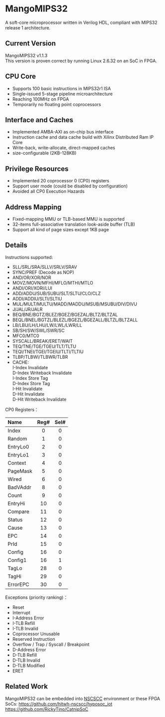 # MangoMIPS32
A soft-core microprocessor written in Verilog HDL, compliant with MIPS32 release 1 architecture.

## Current Version
MangoMIPS32 v1.1.3  
This version is proven correct by running Linux 2.6.32 on an SoC in FPGA.

## CPU Core 
- Supports 100 basic instructions in MIPS32r1 ISA
- Single-issued 5-stage pipeline microarchitecture
- Reaching 100MHz on FPGA
- Temporarily no floating point coprocessors

## Interface and Caches
- Implemented AMBA-AXI as on-chip bus interface
- Instruction cache and data cache build with Xilinx Distributed Ram IP Core
- Write-back, write-allocate, direct-mapped caches
- size-configurable (2KB-128KB)

## Privilege Resources
- Implemented 20 coprocessor 0 (CP0) registers
- Support user mode (could be disabled by configuration)
- Avoided all CP0 Execution Hazards

## Address Mapping
- Fixed-mapping MMU or TLB-based MMU is supported
- 32-items full-associative translation look-aside buffer (TLB)
- Support all kind of page sizes except 1KB page

## Details
Instructions supported:
- SLL/SRL/SRA/SLLV/SRLV/SRAV
- SYNC/PREF (Decode as NOP)
- AND/OR/XOR/NOR
- MOVZ/MOVN/MFHI/MFLO/MTHI/MTLO
- ANDI/ORI/XORI/LUI
- ADD/ADDU/SUB/SUBU/SLT/SLTU/CLO/CLZ
- ADDI/ADDIU/SLTI/SLTIU
- MUL/MULT/MULTU/MADD/MADDU/MSUB/MSUBU/DIV/DIVU
- J/JAL/JR/JALR
- BEQ/BNE/BGTZ/BLEZ/BGEZ/BGEZAL/BLTZ/BLTZAL
- BEQL/BNEL/BGTZL/BLEZL/BGEZL/BGEZALL/BLTZL/BLTZALL
- LB/LBU/LH/LHU/LW/LWL/LWR/LL
- SB/SH/SW/SWL/SWR/SC
- MFC0/MTC0
- SYSCALL/BREAK/ERET/WAIT
- TEQ/TNE/TGE/TGEU/TLT/TLTU
- TEQI/TNEI/TGEI/TGEIU/TLTI/TLTIU
- TLBP/TLBWI/TLBWR/TLBR
- CACHE:  
    I-Index Invalidate  
    D-Index Writeback Invalidate  
    I-Index Store Tag  
    D-Index Store Tag  
    I-Hit Invalidate  
    D-Hit Invalidate  
    D-Hit Writeback Invalidate  

CP0 Registers：  

|   Name   |Reg#|Sel#|  
|:---------|:--:|:--:|  
| Index    | 0  | 0  |
| Random   | 1  | 0  |
| EntryLo0 | 2  | 0  |
| EntryLo1 | 3  | 0  |
| Context  | 4  | 0  |
| PageMask | 5  | 0  |
| Wired    | 6  | 0  |
| BadVAddr | 8  | 0  |
| Count    | 9  | 0  |
| EntryHi  | 10 | 0  |
| Compare  | 11 | 0  |
| Status   | 12 | 0  |
| Cause    | 13 | 0  |
| EPC      | 14 | 0  |
| PrId     | 15 | 0  |
| Config   | 16 | 0  |
| Config1  | 16 | 1  |
| TagLo    | 28 | 0  |
| TagHi    | 29 | 0  |
| ErrorEPC | 30 | 0  |

Exceptions (priority ranking)：
- Reset
- Interrupt
- I-Address Error
- I-TLB Refill
- I-TLB Invalid
- Coprocessor Unusable
- Reserved Instruction
- Overflow / Trap / Syscall / Breakpoint
- D-Address Error
- D-TLB Refill
- D-TLB Invalid
- D-TLB Modified
- ERET

## Related Work
MangoMIPS32 can be embedded into [NSCSCC](http://www.nscscc.org/) environment or these FPGA SoCs:
https://github.com/hitwh-nscscc/hyposoc_iot
https://github.com/RickyTino/CatnipSoC

